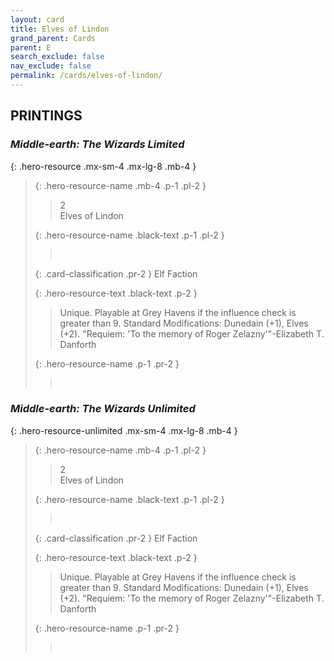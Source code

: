 ```yaml
---
layout: card
title: Elves of Lindon
grand_parent: Cards
parent: E
search_exclude: false
nav_exclude: false
permalink: /cards/elves-of-lindon/
---
```


## PRINTINGS


### _Middle-earth: The Wizards Limited_

{: .hero-resource .mx-sm-4 .mx-lg-8 .mb-4 }
> {: .hero-resource-name .mb-4 .p-1 .pl-2 }
> > <div class="card-mp">2</div>
> > <div class="card-name">Elves of Lindon</div>
>
> {: .hero-resource-name .black-text .p-1 .pl-2 }
> > &nbsp;
>
> {: .card-classification .pr-2 }
> Elf Faction
>
> {: .hero-resource-text .black-text .p-2 }
> > Unique. Playable at Grey Havens if the influence check is greater than 9.  Standard Modifications: Dunedain (+1), Elves (+2).  "Requiem: 'To the memory of Roger Zelazny'"-Elizabeth T. Danforth 
> 
> {: .hero-resource-name .p-1 .pr-2 }
> > <div class="card-shield"></div>
> > <div class="card-corruption">&nbsp;</div>

### _Middle-earth: The Wizards Unlimited_

{: .hero-resource-unlimited .mx-sm-4 .mx-lg-8 .mb-4 }
> {: .hero-resource-name .mb-4 .p-1 .pl-2 }
> > <div class="card-mp">2</div>
> > <div class="card-name">Elves of Lindon</div>
>
> {: .hero-resource-name .black-text .p-1 .pl-2 }
> > &nbsp;
>
> {: .card-classification .pr-2 }
> Elf Faction
>
> {: .hero-resource-text .black-text .p-2 }
> > Unique. Playable at Grey Havens if the influence check is greater than 9.  Standard Modifications: Dunedain (+1), Elves (+2).  "Requiem: 'To the memory of Roger Zelazny'"-Elizabeth T. Danforth 
> 
> {: .hero-resource-name .p-1 .pr-2 }
> > <div class="card-shield"></div>
> > <div class="card-corruption">&nbsp;</div>
